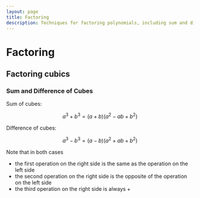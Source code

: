 ```yaml
---
layout: page
title: Factoring
description: Techniques for factoring polynomials, including sum and difference of cubes formulas with memory aids and algebraic patterns.
---
```


# Factoring

## Factoring cubics

### Sum and Difference of Cubes

Sum of cubes:

$$ a^3 + b^3 = (a+b)(a^2 - ab + b^2) $$

Difference of cubes:

$$ a^3 - b^3 = (a-b)(a^2 +ab + b^2) $$

Note that in both cases
* the first operation on the right side is the same as the operation on the left side
* the second operation on the right side is the opposite of the operation on the left side
* the third operation on the right side is always $+$
